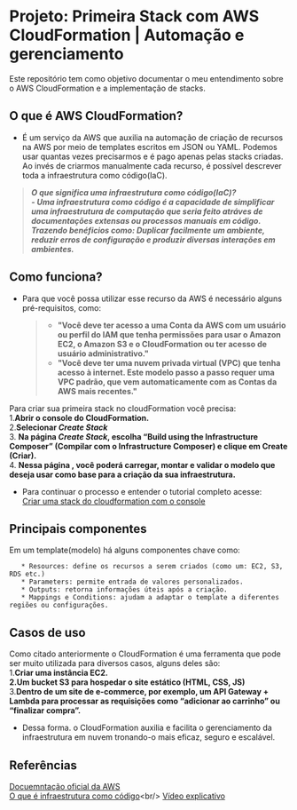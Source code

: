 # Projeto: Primeira Stack com AWS CloudFormation | Automação e gerenciamento
Este repositório tem como objetivo documentar o meu entendimento sobre o AWS CloudFormation e a implementação de stacks.

## O que é AWS CloudFormation? 
  - É um serviço da AWS que auxilia na automação de criação de recursos na AWS por meio de templates escritos em JSON ou YAML. Podemos usar quantas vezes precisarmos e é pago apenas pelas stacks criadas. Ao invés de criarmos manualmente cada recurso, é possível descrever toda a infraestrutura como código(IaC).
  
 > ***O que significa uma infraestrutura como código(IaC)?<br/>
     - Uma infraestrutura como código é a capacidade de simplificar uma infraestrutura de computação que seria feito atráves de documentações extensas ou processos manuais em **código**. Trazendo benéficios como: Duplicar facilmente um ambiente, reduzir erros de configuração e produzir diversas interações em ambientes.***<br/>
    
## Como funciona? 
 - Para que você possa utilizar esse recurso da AWS é necessário alguns pré-requisitos, como: <br/>
    > - **"Você deve ter acesso a uma Conta da AWS com um usuário ou perfil do IAM que tenha permissões para usar o Amazon EC2, o Amazon S3 e o CloudFormation ou ter acesso de usuário administrativo."** <br/>
   > - **"Você deve ter uma nuvem privada virtual (VPC) que tenha acesso à internet. Este modelo passo a passo requer uma VPC padrão, que vem automaticamente com as Contas da AWS mais recentes."**

Para criar sua primeira stack no cloudFormation você precisa:<br/>
    1.**Abrir o console do CloudFormation.** <br/>
    2.**Selecionar _Create Stack_** <br/>
    3. **Na página _Create Stack_, escolha “Build using the Infrastructure Composer” (Compilar com o Infrastructure Composer) e clique em Create (Criar).** <br/>
    4. **Nessa página , você poderá carregar, montar e validar o modelo que deseja usar como base para a criação da sua infraestrutura.** <br/>
    
  - Para continuar o processo e entender o tutorial completo acesse: <br/>
  [Criar uma stack do cloudformation com o console](https://docs.aws.amazon.com/pt_br/AWSCloudFormation/latest/UserGuide/gettingstarted.walkthrough.html#getting-started-create-stack)

## Principais componentes 

 Em um template(modelo) há alguns componentes chave como:<br/>
 
       * Resources: define os recursos a serem criados (como um: EC2, S3, RDS etc.)
       * Parameters: permite entrada de valores personalizados.
       * Outputs: retorna informações úteis após a criação.
       * Mappings e Conditions: ajudam a adaptar o template a diferentes regiões ou configurações.

## Casos de uso
   Como citado anteriormente o CloudFormation é uma ferramenta que pode ser muito utilizada para diversos casos, alguns deles são:<br/>
    1.**Criar uma instância EC2.<br/>
    2.Um bucket S3 para hospedar o site estático (HTML, CSS, JS)** <br/>
    3.**Dentro de um site de e-commerce, por exemplo, um API Gateway + Lambda para processar as requisições como “adicionar ao carrinho” ou “finalizar compra”.** <br/>
- Dessa forma. o CloudFormation auxilia e facilita o gerenciamento da infraestrutura em nuvem tronando-o mais eficaz, seguro e escalável.

   
## Referências
[Docuemntação oficial da AWS](https://docs.aws.amazon.com/pt_br/AWSCloudFormation/latest/UserGuide/gettingstarted.walkthrough.html)<br/>
[O que é infraestrutura como código](https://aws.amazon.com/pt/what-is/iac/#:~:text=Infraestrutura%20como%20c%C3%B3digo%20(IaC)%20%C3%A9,a%20novas%20oportunidades%20de%20neg%C3%B3cios.)<br/>
[Vídeo explicativo](https://youtu.be/jxNpRLLrDFg?si=TaEFfH_SpZb_N9p1)
